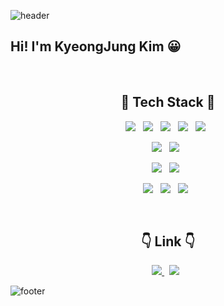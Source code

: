 ![header](https://capsule-render.vercel.app/api?type=waving&color=timeAuto&height=100&section=header)

<h2>Hi! I'm KyeongJung Kim 😀</h2><br>

<h2 align="center">🔨 Tech Stack 🔨</h2>
<p align="center">
    <img src="https://img.shields.io/badge/HTML5-E34F26?style=plastic&logo=HTML5&logoColor=white"/> &nbsp
    <img src="https://img.shields.io/badge/CSS3-1572B6?style=plastic&logo=CSS3&logoColor=white"/> &nbsp
    <img src="https://img.shields.io/badge/JavaScript-F7DF1E?style=plastic&logo=JavaScript&logoColor=white"/> &nbsp
    <img src="https://img.shields.io/badge/Java-007396?style=plastic&logo=JavaScript&logoColor=white"/> &nbsp
    <img src="https://img.shields.io/badge/Python-3776AB?style=plastic&logo=Python&logoColor=white"/> &nbsp
</p>
<p align="center">
    <img src="https://img.shields.io/badge/SpringBoot-6DB33F?style=plastic&logo=SpringBoot&logoColor=white"/> &nbsp
    <img src="https://img.shields.io/badge/Flask-000000?style=plastic&logo=Flask&logoColor=white"/> &nbsp
</p>
<p align="center">
    <img src="https://img.shields.io/badge/MongoDB-47A248?style=plastic&logo=MongoDB&logoColor=white"/> &nbsp 
    <img src="https://img.shields.io/badge/Oracle-F80000?style=plastic&logo=Oracle&logoColor=white"/> &nbsp
</p>
<p align="center">
    <img src="https://img.shields.io/badge/Git-F05032?style=plastic&logo=Git&logoColor=white"/> &nbsp
    <img src="https://img.shields.io/badge/GitHub-181717?style=plastic&logo=GitHub&logoColor=white"/> &nbsp
    <img src="https://img.shields.io/badge/Amazon AWS-232F3E?style=plastic&logo=Amazon%20AWS&logoColor=white"/> &nbsp
</p>
<br>
<h2 align="center">👇 Link 👇 </h2>
<p align="center">
    <a href="https://velog.io/@rudwnd33"><img src="https://img.shields.io/badge/TIL in Velog-20c997?style=plastic&logo=Vimeo&logoColor=white"/> </a> &nbsp
    <a href="https://kimkj-blog.notion.site/Jung-log-68eaf5d900634eac8c646d2b078a2a44"><img src="https://img.shields.io/badge/Notion-000000?style=plastic&logo=Notion&logoColor=white"/></a> &nbsp
</p>

![footer](https://capsule-render.vercel.app/api?type=waving&color=timeAuto&height=100&section=footer)
